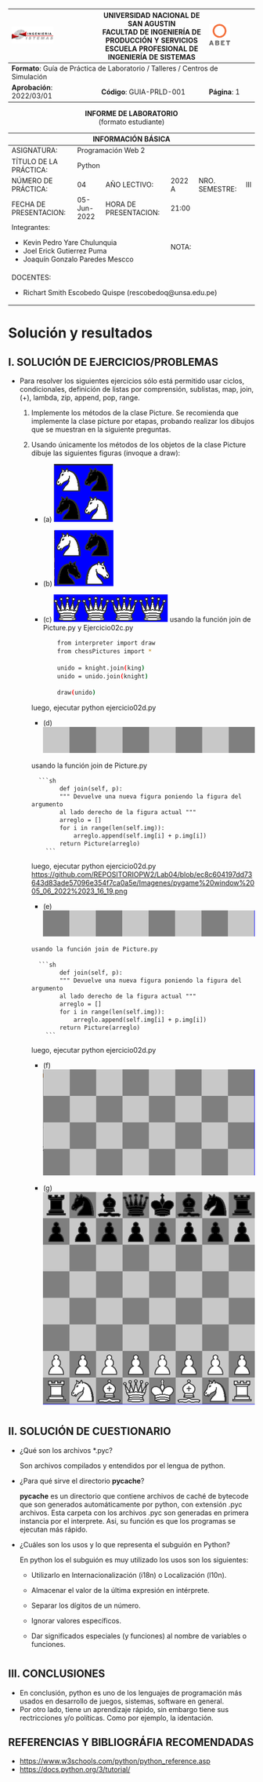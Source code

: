 <div align="center">
<table>
    <theader>
        <tr>
            <td><img src="https://github.com/rescobedoq/pw2/blob/main/epis.png?raw=true" alt="EPIS" style="width:50%; height:auto"/></td>
            <th>
                <span style="font-weight:bold;">UNIVERSIDAD NACIONAL DE SAN AGUSTIN</span><br />
                <span style="font-weight:bold;">FACULTAD DE INGENIERÍA DE PRODUCCIÓN Y SERVICIOS</span><br />
                <span style="font-weight:bold;">ESCUELA PROFESIONAL DE INGENIERÍA DE SISTEMAS</span>
            </th>
            <td><img src="https://github.com/rescobedoq/pw2/blob/main/abet.png?raw=true" alt="ABET" style="width:50%; height:auto"/></td>
        </tr>
    </theader>
    <tbody>
        <tr><td colspan="3"><span style="font-weight:bold;">Formato</span>: Guía de Práctica de Laboratorio / Talleres / Centros de Simulación</td></tr>
        <tr><td><span style="font-weight:bold;">Aprobación</span>:  2022/03/01</td><td><span style="font-weight:bold;">Código</span>: GUIA-PRLD-001</td><td><span style="font-weight:bold;">Página</span>: 1</td></tr>
    </tbody>
</table>
</div>

<div align="center">
<span style="font-weight:bold;">INFORME DE LABORATORIO</span><br />
<span>(formato estudiante)</span>
</div>


<table>
<theader>
<tr><th colspan="6">INFORMACIÓN BÁSICA</th></tr>
</theader>
<tbody>
<tr><td>ASIGNATURA:</td><td colspan="5">Programación Web 2</td></tr>
<tr><td>TÍTULO DE LA PRÁCTICA:</td><td colspan="5">Python</td></tr>
<tr>
<td>NÚMERO DE PRÁCTICA:</td><td>04</td><td>AÑO LECTIVO:</td><td>2022 A</td><td>NRO. SEMESTRE:</td><td>III</td>
</tr>
<tr>
<td>FECHA DE PRESENTACION:</td><td>05-Jun-2022</td><td>HORA DE PRESENTACION:</td><td colspan="3">21:00</td>
</tr>
<tr><td colspan="3">Integrantes:
<ul>
<li>Kevin Pedro Yare Chulunquia</li>
<li>Joel Erick Gutierrez Puma</li>
<li>Joaquín Gonzalo Paredes Mescco</li>
</ul>
</td>
<td>NOTA:</td><td colspan="2"></td>
</tr>
<tr><td colspan="6">DOCENTES:
<ul>
<li>Richart Smith Escobedo Quispe (rescobedoq@unsa.edu.pe)</li>
</ul>
</td>
</<tr>
</tdbody>
</table>


# Solución y resultados

## I.		SOLUCIÓN DE EJERCICIOS/PROBLEMAS

-   Para resolver los siguientes ejercicios sólo está permitido usar ciclos, condicionales, definición de listas por comprensión, sublistas, map, join, (+), lambda, zip, append, pop, range.

    1.  Implemente los métodos de la clase Picture. Se recomienda que implemente la clase picture por etapas, probando realizar los dibujos que se muestran en la siguiente preguntas.
    2.  Usando únicamente los métodos de los objetos de la clase Picture dibuje las siguientes figuras (invoque a draw):

           *    (a) ![(a)](Imagenes/ejercicio_02_a.png)

           *    (b) ![(b)](Imagenes/ejercicio_02_b.png)

           *    (c) ![(c)](Imagenes/ejercicio_02_c.png)
               usando la función join de Picture.py y Ejercicio02c.py
               
                ```sh
                    from interpreter import draw
                    from chessPictures import *

                    unido = knight.join(king)
                    unido = unido.join(knight)
    
                    draw(unido)                                                                                     
                ```
                
          luego, ejecutar python ejercicio02d.py
           *    (d) ![(d)](Imagenes/ejercicio_02_d.png)

           usando la función join de Picture.py
              
              ```sh
                    def join(self, p):
                    """ Devuelve una nueva figura poniendo la figura del argumento 
                    al lado derecho de la figura actual """
                    arreglo = []
                    for i in range(len(self.img)):
                        arreglo.append(self.img[i] + p.img[i])
                    return Picture(arreglo)                                                                                       
                ```
                
          luego, ejecutar python ejercicio02d.py
            https://github.com/REPOSITORIOPW2/Lab04/blob/ec8c604197dd73643d83ade57096e354f7ca0a5e/Imagenes/pygame%20window%2005_06_2022%2023_16_19.png
          
           *    (e) ![(e)](Imagenes/ejercicio_02_e.png)

            usando la función join de Picture.py
              
              ```sh
                    def join(self, p):
                    """ Devuelve una nueva figura poniendo la figura del argumento 
                    al lado derecho de la figura actual """
                    arreglo = []
                    for i in range(len(self.img)):
                        arreglo.append(self.img[i] + p.img[i])
                    return Picture(arreglo)                                                                                       
                ```
        luego, ejecutar python ejercicio02d.py
        
           *    (f) ![(f)](Imagenes/ejercicio_02_f.png)

           *    (g) ![(g)](Imagenes/ejercicio_02_g.png)

#
    
## II.	SOLUCIÓN DE CUESTIONARIO

-   ¿Qué son los archivos *.pyc?

    Son archivos compilados y entendidos por el lengua de python.
    
-   ¿Para qué sirve el directorio __pycache__?

    __pycache__ es un directorio que contiene archivos de caché de bytecode que son generados automáticamente por python, con extensión .pyc archivos. Esta carpeta con los archivos .pyc son generadas en primera instancia por el interprete. Asi, su función es que los programas se ejecutan más rápido.
    
-   ¿Cuáles son los usos y lo que representa el subguión en Python?

    En python los el subguión es muy utilizado los usos son los siguientes:
    
       - Utilizarlo en Internacionalización (i18n) o Localización (l10n).

       - Almacenar el valor de la última expresión en intérprete.

       - Separar los dígitos de un número.

       - Ignorar valores específicos.

       - Dar significados especiales (y funciones) al nombre de variables o funciones.

#

## III.	CONCLUSIONES

- En conclusión, python es uno de los lenguajes de programación más usados en desarrollo de juegos, sistemas, software en general. 
- Por otro lado, tiene un aprendizaje rápido, sin embargo tiene sus rectricciones y/o políticas. Como por ejemplo, la identación. 

## REFERENCIAS Y BIBLIOGRÁFIA RECOMENDADAS
-   https://www.w3schools.com/python/python_reference.asp
-   https://docs.python.org/3/tutorial/

